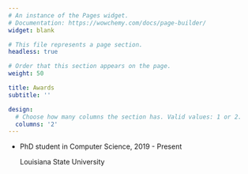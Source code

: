 ```yaml
---
# An instance of the Pages widget.
# Documentation: https://wowchemy.com/docs/page-builder/
widget: blank

# This file represents a page section.
headless: true

# Order that this section appears on the page.
weight: 50

title: Awards
subtitle: ''

design:
  # Choose how many columns the section has. Valid values: 1 or 2.
  columns: '2'
---
```

<ul>
  <li>
    <i class="fa-li fas fa-graduation-cap"></i>
    <div class=description>
      <p class=course>PhD student in Computer Science, 2019 - Present</p>
      <p class=institution>Louisiana State University</p>
    </div>
  </li>
</ul>
